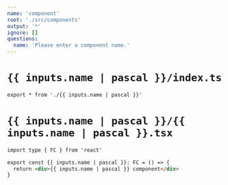```yaml
---
name: 'component'
root: './src/components'
output: '*'
ignore: []
questions:
  name: 'Please enter a component name.'
---
```


# `{{ inputs.name | pascal }}/index.ts`

```markdown
export * from './{{ inputs.name | pascal }}'

```

# `{{ inputs.name | pascal }}/{{ inputs.name | pascal }}.tsx`

```markdown
import type { FC } from 'react'

export const {{ inputs.name | pascal }}: FC = () => {
  return <div>{{ inputs.name | pascal }} component</div>
}

```
